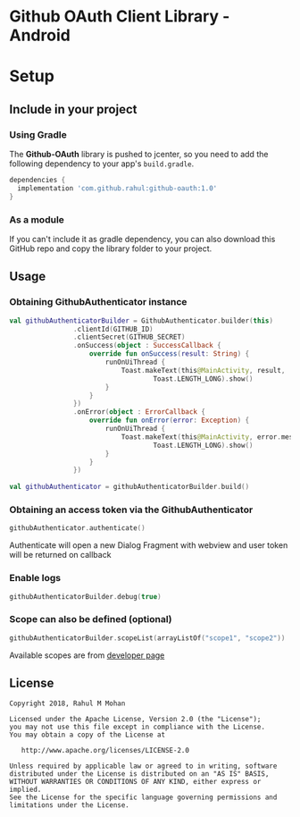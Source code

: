 # Github OAuth Client Library - Android

# Setup
## Include in your project

### Using Gradle
The **Github-OAuth** library is pushed to jcenter, so you need to add the following dependency to your app's `build.gradle`.

```gradle
dependencies {
  implementation 'com.github.rahul:github-oauth:1.0'
}
```

### As a module
If you can't include it as gradle dependency, you can also download this GitHub repo and copy the library folder to your project.


## Usage
### Obtaining GithubAuthenticator instance
```kotlin
val githubAuthenticatorBuilder = GithubAuthenticator.builder(this)
                .clientId(GITHUB_ID)
                .clientSecret(GITHUB_SECRET)
                .onSuccess(object : SuccessCallback {
                    override fun onSuccess(result: String) {
                        runOnUiThread {
                            Toast.makeText(this@MainActivity, result,
                                    Toast.LENGTH_LONG).show()
                        }
                    }
                })
                .onError(object : ErrorCallback {
                    override fun onError(error: Exception) {
                        runOnUiThread {
                            Toast.makeText(this@MainActivity, error.message,
                                    Toast.LENGTH_LONG).show()
                        }
                    }
                })
                
val githubAuthenticator = githubAuthenticatorBuilder.build()
```

### Obtaining an access token via the GithubAuthenticator
```kotlin
githubAuthenticator.authenticate()
```
Authenticate will open a new Dialog Fragment with webview and user token will be returned on callback

### Enable logs
```kotlin
githubAuthenticatorBuilder.debug(true)
```
### Scope can also be defined (optional)
```kotlin
githubAuthenticatorBuilder.scopeList(arrayListOf("scope1", "scope2"))
```
Available scopes are from [developer page](https://developer.github.com/apps/building-oauth-apps/scopes-for-oauth-apps/#available-scopes)

## License

    Copyright 2018, Rahul M Mohan

    Licensed under the Apache License, Version 2.0 (the "License");
    you may not use this file except in compliance with the License.
    You may obtain a copy of the License at

       http://www.apache.org/licenses/LICENSE-2.0

    Unless required by applicable law or agreed to in writing, software
    distributed under the License is distributed on an "AS IS" BASIS,
    WITHOUT WARRANTIES OR CONDITIONS OF ANY KIND, either express or implied.
    See the License for the specific language governing permissions and
    limitations under the License.
